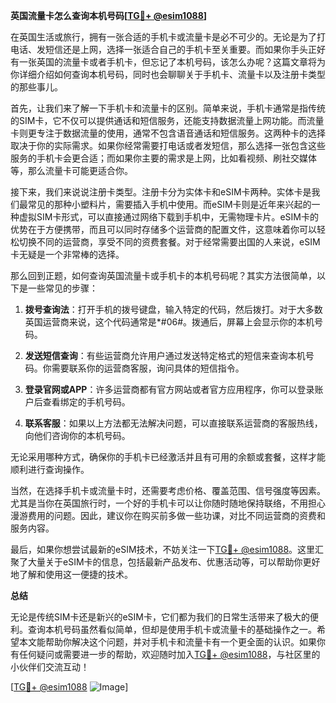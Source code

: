 **英国流量卡怎么查询本机号码[[TG💪+ @esim1088](https://t.me/s/esim1088)]**

在英国生活或旅行，拥有一张合适的手机卡或流量卡是必不可少的。无论是为了打电话、发短信还是上网，选择一张适合自己的手机卡至关重要。而如果你手头正好有一张英国的流量卡或者手机卡，但忘记了本机号码，该怎么办呢？这篇文章将为你详细介绍如何查询本机号码，同时也会聊聊关于手机卡、流量卡以及注册卡类型的那些事儿。

首先，让我们来了解一下手机卡和流量卡的区别。简单来说，手机卡通常是指传统的SIM卡，它不仅可以提供通话和短信服务，还能支持数据流量上网功能。而流量卡则更专注于数据流量的使用，通常不包含语音通话和短信服务。这两种卡的选择取决于你的实际需求。如果你经常需要打电话或者发短信，那么选择一张包含这些服务的手机卡会更合适；而如果你主要的需求是上网，比如看视频、刷社交媒体等，那么流量卡可能更适合你。

接下来，我们来说说注册卡类型。注册卡分为实体卡和eSIM卡两种。实体卡是我们最常见的那种小塑料片，需要插入手机中使用。而eSIM卡则是近年来兴起的一种虚拟SIM卡形式，可以直接通过网络下载到手机中，无需物理卡片。eSIM卡的优势在于方便携带，而且可以同时存储多个运营商的配置文件，这意味着你可以轻松切换不同的运营商，享受不同的资费套餐。对于经常需要出国的人来说，eSIM卡无疑是一个非常棒的选择。

那么回到正题，如何查询英国流量卡或手机卡的本机号码呢？其实方法很简单，以下是一些常见的步骤：

1. **拨号查询法**：打开手机的拨号键盘，输入特定的代码，然后拨打。对于大多数英国运营商来说，这个代码通常是*#06#。拨通后，屏幕上会显示你的本机号码。

2. **发送短信查询**：有些运营商允许用户通过发送特定格式的短信来查询本机号码。你需要联系你的运营商客服，询问具体的短信指令。

3. **登录官网或APP**：许多运营商都有官方网站或者官方应用程序，你可以登录账户后查看绑定的手机号码。

4. **联系客服**：如果以上方法都无法解决问题，可以直接联系运营商的客服热线，向他们咨询你的本机号码。

无论采用哪种方式，确保你的手机卡已经激活并且有可用的余额或套餐，这样才能顺利进行查询操作。

当然，在选择手机卡或流量卡时，还需要考虑价格、覆盖范围、信号强度等因素。尤其是当你在英国旅行时，一个好的手机卡可以让你随时随地保持联络，不用担心漫游费用的问题。因此，建议你在购买前多做一些功课，对比不同运营商的资费和服务内容。

最后，如果你想尝试最新的eSIM技术，不妨关注一下[TG💪+ @esim1088](https://t.me/s/esim1088)。这里汇聚了大量关于eSIM卡的信息，包括最新产品发布、优惠活动等，可以帮助你更好地了解和使用这一便捷的技术。

**总结**

无论是传统SIM卡还是新兴的eSIM卡，它们都为我们的日常生活带来了极大的便利。查询本机号码虽然看似简单，但却是使用手机卡或流量卡的基础操作之一。希望本文能帮助你解决这个问题，并对手机卡和流量卡有一个更全面的认识。如果你有任何疑问或需要进一步的帮助，欢迎随时加入[TG💪+ @esim1088](https://t.me/s/esim1088)，与社区里的小伙伴们交流互动！

[[TG💪+ @esim1088](https://t.me/s/esim1088) ![Image](https://i.postimg.cc/4NQfJmqS/Snipaste-2025-05-13-00-14-12.png)]
